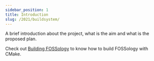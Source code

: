 ```yaml
---
sidebar_position: 1
title: Introduction
slug: /2021/buildsystem/
---
```

<!--
SPDX-License-Identifier: CC-BY-SA-4.0

SPDX-FileCopyrightText: 2021 Avinal Kumar <avinal.xlvii@gmail.com>
-->

A brief introduction about the project, what is the aim and what is the
proposed plan.

Check out [Building FOSSology](build) to know how to build FOSSology with
CMake.
